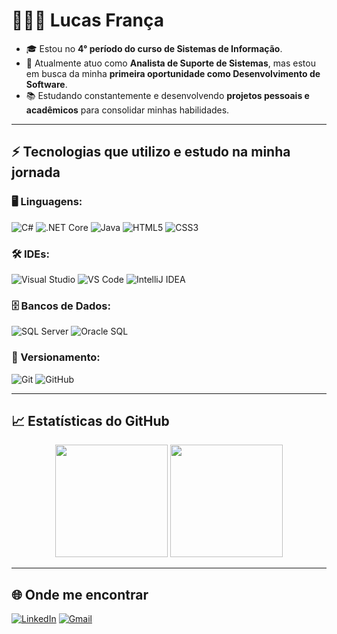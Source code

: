 # 👩🏻‍💻 Lucas França

- 🎓 Estou no **4° período do curso de Sistemas de Informação**.  
- 💼 Atualmente atuo como **Analista de Suporte de Sistemas**, mas estou em busca da minha **primeira oportunidade como Desenvolvimento de Software**.  
- 📚 Estudando constantemente e desenvolvendo **projetos pessoais e acadêmicos** para consolidar minhas habilidades.  

---

## ⚡ Tecnologias que utilizo e estudo na minha jornada

### 🖥️ Linguagens:
![C#](https://img.shields.io/badge/C%23-239120?style=for-the-badge&logo=csharp&logoColor=white)
![.NET Core](https://img.shields.io/badge/.NET_Core-512BD4?style=for-the-badge&logo=dotnet&logoColor=white)
![Java](https://img.shields.io/badge/Java-007396?style=for-the-badge&logo=java&logoColor=white)
![HTML5](https://img.shields.io/badge/HTML5-E34F26?style=for-the-badge&logo=html5&logoColor=white)
![CSS3](https://img.shields.io/badge/CSS3-1572B6?style=for-the-badge&logo=css3&logoColor=white)

### 🛠️ IDEs:
![Visual Studio](https://img.shields.io/badge/Visual_Studio-5C2D91?style=for-the-badge&logo=visualstudio&logoColor=white)
![VS Code](https://img.shields.io/badge/VS_Code-007ACC?style=for-the-badge&logo=visualstudiocode&logoColor=white)
![IntelliJ IDEA](https://img.shields.io/badge/IntelliJ-000000?style=for-the-badge&logo=intellijidea&logoColor=white)

### 🗄️ Bancos de Dados:
![SQL Server](https://img.shields.io/badge/SQL_Server-CC2927?style=for-the-badge&logo=microsoftsqlserver&logoColor=white)
![Oracle SQL](https://img.shields.io/badge/Oracle_SQL-F80000?style=for-the-badge&logo=oracle&logoColor=white)

### 🔄 Versionamento:
![Git](https://img.shields.io/badge/GIT-F05032?style=for-the-badge&logo=git&logoColor=white)
![GitHub](https://img.shields.io/badge/GitHub-181717?style=for-the-badge&logo=github&logoColor=white)

---

## 📈 Estatísticas do GitHub
<p align="center">
  <img height="180em" src="https://github-readme-stats.vercel.app/api?username=lucasfranca13&show_icons=true&theme=tokyonight&include_all_commits=true&count_private=true"/>
  <img height="180em" src="https://github-readme-stats.vercel.app/api/top-langs/?username=lucasfranca13&layout=compact&langs_count=7&theme=tokyonight"/>
</p>

---

## 🌐 Onde me encontrar
[![LinkedIn](https://img.shields.io/badge/LinkedIn-0A66C2?style=for-the-badge&logo=linkedin&logoColor=white)](https://www.linkedin.com/in/lucasfranca13)
[![Gmail](https://img.shields.io/badge/Gmail-EA4335?style=for-the-badge&logo=gmail&logoColor=white)](mailto:lucasfilipefn13@gmail.com)
